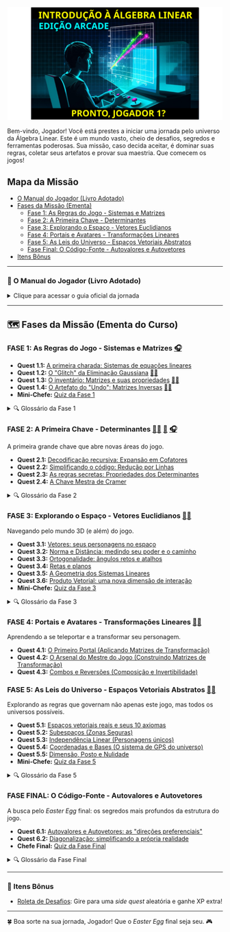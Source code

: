 ![Introdução à Álgebra Linear: Pronto Jogador 1?](img/title.svg)

Bem-vindo, Jogador! Você está prestes a iniciar uma jornada pelo universo da Álgebra Linear. Este é um mundo vasto, cheio de desafios, segredos e ferramentas poderosas. Sua missão, caso decida aceitar, é dominar suas regras, coletar seus artefatos e provar sua maestria. Que comecem os jogos!


## Mapa da Missão

- [O Manual do Jogador (Livro Adotado)](#-o-manual-do-jogador-livro-adotado)
- [Fases da Missão (Ementa)](#-fases-da-missão-ementa-do-curso)
  - [Fase 1: As Regras do Jogo - Sistemas e Matrizes](#fase-1-as-regras-do-jogo---sistemas-e-matrizes)
  - [Fase 2: A Primeira Chave - Determinantes](#fase-2-a-primeira-chave---determinantes)
  - [Fase 3: Explorando o Espaço - Vetores Euclidianos](#fase-3-explorando-o-espaço---vetores-euclidianos)
  - [Fase 4: Portais e Avatares - Transformações Lineares](#fase-4-portais-e-avatares---transformações-lineares)
  - [Fase 5: As Leis do Universo - Espaços Vetoriais Abstratos](#fase-5-as-leis-do-universo---espaços-vetoriais-abstratos)
  - [Fase Final: O Código-Fonte - Autovalores e Autovetores](#fase-final-o-código-fonte---autovalores-e-autovetores)
- [Itens Bônus](#-itens-bônus)

---

### 📖 O Manual do Jogador (Livro Adotado)
<details>
  <summary>Clique para acessar o guia oficial da jornada</summary>

  O guia essencial para todo Jogador neste universo é:

  **"Álgebra Linear com Aplicações"** de Howard Anton

  - 📢 **Atenção, Jogadores!** 📢
  - 📖 **LEITURA OBRIGATÓRIA** do manual! 🔍
  - 🎓 Em nossas sessões (aulas), vamos focar nas *quests* mais complexas.
  - 🏠 Outros portais de conhecimento importantes devem ser explorados individualmente no manual.
</details>

---

## 🗺️ Fases da Missão (Ementa do Curso)

### FASE 1: As Regras do Jogo - Sistemas e Matrizes [🎧](https://oangelo.github.io/Introducao-a-Algebra-Linear/audio/matrizes_sistemas_bill.mp3)

- **Quest 1.1:** [A primeira charada: Sistemas de equações lineares](https://oangelo.github.io/Introducao-a-Algebra-Linear/exercicios/capitulo-1/sistemas-lineares.html)
- **Quest 1.2:** [O "Glitch" da Eliminação Gaussiana](https://oangelo.github.io/Introducao-a-Algebra-Linear/exercicios/capitulo-1/eliminacao-gaussiana.html) [👨‍🏫](https://oangelo.github.io/Introducao-a-Algebra-Linear/slide-decks/eliminacao_gaussiana.html)
- **Quest 1.3:** [O inventário: Matrizes e suas propriedades](https://oangelo.github.io/Introducao-a-Algebra-Linear/exercicios/capitulo-1/propriedades-matriciais.html) [👨‍🏫](https://oangelo.github.io/Introducao-a-Algebra-Linear/slide-decks/propriedades.html)
- **Quest 1.4:** [O Artefato do "Undo": Matrizes Inversas](https://oangelo.github.io/Introducao-a-Algebra-Linear/exercicios/capitulo-1/matrizes-inversas.html) [👨‍🏫](https://oangelo.github.io/Introducao-a-Algebra-Linear/slide-decks/inversas.html)
- **Mini-Chefe:** [Quiz da Fase 1](quiz/matrizes_e_sitemas.md)

<details><summary>🔍 Glossário da Fase 1</summary>

* **Sistema Linear:** Um conjunto de *puzzles* lineares com as mesmas incógnitas.
* **Matriz:** O "grid" do jogo, onde os dados (elementos) são organizados.
* **Vetor:** Uma linha ou coluna do grid. Um personagem unidimensional.
* **Matriz Aumentada:** O mapa do *puzzle*, mostrando os coeficientes e os resultados.
* **Operações Elementares:** Os movimentos básicos permitidos para resolver o mapa sem quebrar o jogo.
* **Forma Escalonada / Reduzida:** O mapa do *puzzle* simplificado, revelando o caminho para a solução.
* **Matriz Inversa:** O "Ctrl+Z" do jogo. Desfaz a transformação de uma matriz.
</details>

### FASE 2: A Primeira Chave - Determinantes [👨‍🏫](https://oangelo.github.io/Introducao-a-Algebra-Linear/slide-decks/determinante.html) [📝](quiz/determinantes.md) [🎧](https://oangelo.github.io/Introducao-a-Algebra-Linear/audio/determinants_bill.mp3)
A primeira grande chave que abre novas áreas do jogo.

- **Quest 2.1:** [Decodificação recursiva: Expansão em Cofatores](https://oangelo.github.io/Introducao-a-Algebra-Linear/exercicios/capitulo-2/determinantes-cofatores.html)
- **Quest 2.2:** [Simplificando o código: Redução por Linhas](https://oangelo.github.io/Introducao-a-Algebra-Linear/exercicios/capitulo-2/determinantes-reducao.html)
- **Quest 2.3:** [As regras secretas: Propriedades dos Determinantes](https://oangelo.github.io/Introducao-a-Algebra-Linear/exercicios/capitulo-2/propriedades-determinantes.html)
- **Quest 2.4:** [A Chave Mestra de Cramer](https://oangelo.github.io/Introducao-a-Algebra-Linear/exercicios/capitulo-2/regra-cramer.html)

<details><summary>🔍 Glossário da Fase 2</summary>

* **Determinante:** A "assinatura digital" de uma matriz quadrada. Um número que revela seus segredos.
* **Menor / Cofator:** Peças do *puzzle* para calcular o determinante.
* **Adjunta:** Uma matriz especial construída a partir dos cofatores.
* **Regra de Cramer:** Uma "fórmula mágica" que usa a Primeira Chave para resolver sistemas.
</details>

### FASE 3: Explorando o Espaço - Vetores Euclidianos [👨‍🏫](https://oangelo.github.io/Introducao-a-Algebra-Linear/slide-decks/espacos-vetoriais-euclidianos.html)
Navegando pelo mundo 3D (e além) do jogo.

- **Quest 3.1:** [Vetores: seus personagens no espaço](https://oangelo.github.io/Introducao-a-Algebra-Linear/exercicios/capitulo-3/vetores.html)
- **Quest 3.2:** [Norma e Distância: medindo seu poder e o caminho](https://oangelo.github.io/Introducao-a-Algebra-Linear/exercicios/capitulo-3/norma-e-distancia.html)
- **Quest 3.3:** [Ortogonalidade: ângulos retos e atalhos](https://oangelo.github.io/Introducao-a-Algebra-Linear/exercicios/capitulo-3/ortogonalidade.html)
- **Quest 3.4:** [Retas e planos](https://oangelo.github.io/Introducao-a-Algebra-Linear/exercicios/capitulo-3/retas-e-planos.html)
- **Quest 3.5:** [A Geometria dos Sistemas Lineares](https://oangelo.github.io/Introducao-a-Algebra-Linear/exercicios/capitulo-3/geometria-sistemas-lineares.html)
- **Quest 3.6:** [Produto Vetorial: uma nova dimensão de interação](https://oangelo.github.io/Introducao-a-Algebra-Linear/exercicios/capitulo-3/produto-vetorial.html)
- **Mini-Chefe:** [Quiz da Fase 3](quiz/ga.md)

<details><summary>🔍 Glossário da Fase 3</summary>
(Seu glossário atual já está excelente e se encaixa perfeitamente aqui)
</details>

### FASE 4: Portais e Avatares - Transformações Lineares [👨‍🏫](https://oangelo.github.io/Introducao-a-Algebra-Linear/slide-decks/transformacoes.html)
Aprendendo a se teleportar e a transformar seu personagem.

- **Quest 4.1:** [O Primeiro Portal (Aplicando Matrizes de Transformação)](https://oangelo.github.io/Introducao-a-Algebra-Linear/exercicios/capitulo-4/aplicando.html)
- **Quest 4.2:** [O Arsenal do Mestre do Jogo (Construindo Matrizes de Transformação)](https://oangelo.github.io/Introducao-a-Algebra-Linear/exercicios/capitulo-4/transformacoes-lineares.html)
- **Quest 4.3:** [Combos e Reversões (Composição e Invertibilidade)](https://oangelo.github.io/Introducao-a-Algebra-Linear/exercicios/capitulo-4/combos-e-reversoes.html)

### FASE 5: As Leis do Universo - Espaços Vetoriais Abstratos [👨‍🏫](https://oangelo.github.io/Introducao-a-Algebra-Linear/slide-decks/espacos.html)
Explorando as regras que governam não apenas este jogo, mas todos os universos possíveis.

- **Quest 5.1:** [Espaços vetoriais reais e seus 10 axiomas](https://oangelo.github.io/Introducao-a-Algebra-Linear/exercicios/capitulo-5/espacos-vetoriais-reais.html)
- **Quest 5.2:** [Subespaços (Zonas Seguras)](https://oangelo.github.io/Introducao-a-Algebra-Linear/exercicios/capitulo-5/subespacos.html)
- **Quest 5.3:** [Independência Linear (Personagens únicos)](https://oangelo.github.io/Introducao-a-Algebra-Linear/exercicios/capitulo-5/independencia-linear.html)
- **Quest 5.4:** [Coordenadas e Bases (O sistema de GPS do universo)](https://oangelo.github.io/Introducao-a-Algebra-Linear/exercicios/capitulo-5/coordenadas-e-bases.html)
- **Quest 5.5:** [Dimensão, Posto e Nulidade](https://oangelo.github.io/Introducao-a-Algebra-Linear/exercicios/capitulo-5/dimenso-posto-nulidade.html)
- **Mini-Chefe:** [Quiz da Fase 5](quiz/espaco_linear.md)

<details><summary>🔍 Glossário da Fase 5</summary>
(Seu glossário atual já está excelente)
</details>

### FASE FINAL: O Código-Fonte - Autovalores e Autovetores
A busca pelo *Easter Egg* final: os segredos mais profundos da estrutura do jogo.

- **Quest 6.1:** [Autovalores e Autovetores: as "direções preferenciais"](https://oangelo.github.io/Introducao-a-Algebra-Linear/exercicios/capitulo-6/autovalores-e-autovetores.html)
- **Quest 6.2:** [Diagonalização: simplificando a própria realidade](https://oangelo.github.io/Introducao-a-Algebra-Linear/exercicios/capitulo-6/diagonalizacao.html)
- **Chefe Final:** [Quiz da Fase Final](quiz/auto_valores_vetores.md)

<details><summary>🔍 Glossário da Fase Final</summary>
(Seu glossário atual já está excelente)
</details>

---

### 🎲 Itens Bônus
- [Roleta de Desafios](https://oangelo.github.io/Introducao-a-Algebra-Linear/roleta.html): Gire para uma *side quest* aleatória e ganhe XP extra!

---

🍀 Boa sorte na sua jornada, Jogador! Que o *Easter Egg* final seja seu. 🎮
